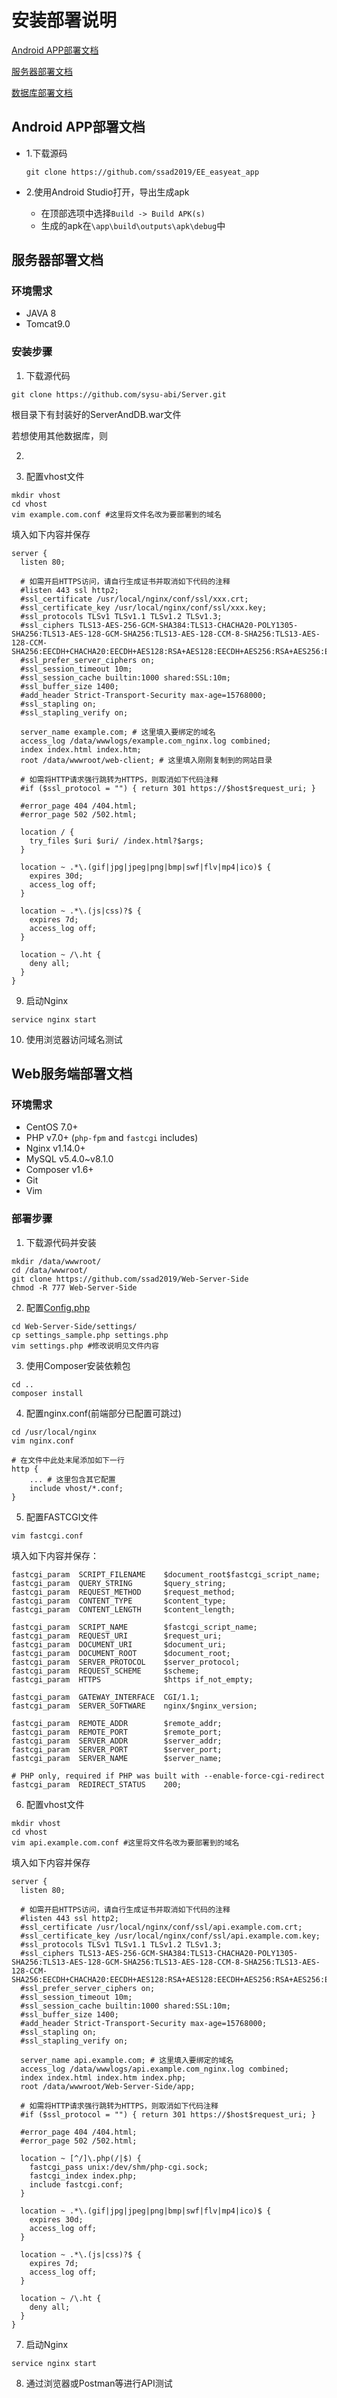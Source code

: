 
# 安装部署说明
[Android APP部署文档](#1)

[服务器部署文档](#2)

[数据库部署文档](#3)


<h2 id='1'> Android APP部署文档 </h2>

- 1.下载源码

  `git clone https://github.com/ssad2019/EE_easyeat_app`
  
- 2.使用Android Studio打开，导出生成apk
  - 在顶部选项中选择`Build -> Build APK(s)`
  - 生成的apk在`\app\build\outputs\apk\debug`中


<h2 id='2'> 服务器部署文档 </h2>

### 环境需求
- JAVA 8
- Tomcat9.0

### 安装步骤
1. 下载源代码
```shell
git clone https://github.com/sysu-abi/Server.git
```
根目录下有封装好的ServerAndDB.war文件

若想使用其他数据库，则

2.


8. 配置vhost文件
```shell
mkdir vhost
cd vhost
vim example.com.conf #这里将文件名改为要部署到的域名
```

填入如下内容并保存

```nginx
server {
  listen 80;

  # 如需开启HTTPS访问，请自行生成证书并取消如下代码的注释
  #listen 443 ssl http2;
  #ssl_certificate /usr/local/nginx/conf/ssl/xxx.crt;
  #ssl_certificate_key /usr/local/nginx/conf/ssl/xxx.key;
  #ssl_protocols TLSv1 TLSv1.1 TLSv1.2 TLSv1.3;
  #ssl_ciphers TLS13-AES-256-GCM-SHA384:TLS13-CHACHA20-POLY1305-SHA256:TLS13-AES-128-GCM-SHA256:TLS13-AES-128-CCM-8-SHA256:TLS13-AES-128-CCM-SHA256:EECDH+CHACHA20:EECDH+AES128:RSA+AES128:EECDH+AES256:RSA+AES256:EECDH+3DES:RSA+3DES:!MD5;
  #ssl_prefer_server_ciphers on;
  #ssl_session_timeout 10m;
  #ssl_session_cache builtin:1000 shared:SSL:10m;
  #ssl_buffer_size 1400;
  #add_header Strict-Transport-Security max-age=15768000;
  #ssl_stapling on;
  #ssl_stapling_verify on;

  server_name example.com; # 这里填入要绑定的域名
  access_log /data/wwwlogs/example.com_nginx.log combined;
  index index.html index.htm;
  root /data/wwwroot/web-client; # 这里填入刚刚复制到的网站目录

  # 如需将HTTP请求强行跳转为HTTPS，则取消如下代码注释
  #if ($ssl_protocol = "") { return 301 https://$host$request_uri; }

  #error_page 404 /404.html;
  #error_page 502 /502.html;

  location / {
    try_files $uri $uri/ /index.html?$args;
  }

  location ~ .*\.(gif|jpg|jpeg|png|bmp|swf|flv|mp4|ico)$ {
    expires 30d;
    access_log off;
  }

  location ~ .*\.(js|css)?$ {
    expires 7d;
    access_log off;
  }

  location ~ /\.ht {
    deny all;
  }
}
```

9. 启动Nginx
```shell
service nginx start
```

10. 使用浏览器访问域名测试

<h2 id='3'> Web服务端部署文档 </h2>

### 环境需求
- CentOS 7.0+
- PHP v7.0+ (`php-fpm` and `fastcgi` includes)
- Nginx v1.14.0+
- MySQL v5.4.0~v8.1.0
- Composer v1.6+
- Git
- Vim

### 部署步骤
1. 下载源代码并安装
```shell
mkdir /data/wwwroot/
cd /data/wwwroot/
git clone https://github.com/ssad2019/Web-Server-Side
chmod -R 777 Web-Server-Side
```

2. 配置[Config.php](https://github.com/ssad2019/Web-Server-Side/blob/master/settings/settings_sample.php)
```shell
cd Web-Server-Side/settings/
cp settings_sample.php settings.php
vim settings.php #修改说明见文件内容
```

3. 使用Composer安装依赖包
```shell
cd ..
composer install
```

4. 配置nginx.conf(前端部分已配置可跳过)
```shell
cd /usr/local/nginx
vim nginx.conf

# 在文件中此处末尾添加如下一行
http {
    ... # 这里包含其它配置
    include vhost/*.conf;
}
```

5. 配置FASTCGI文件
```
vim fastcgi.conf
```

填入如下内容并保存：
```nginx
fastcgi_param  SCRIPT_FILENAME    $document_root$fastcgi_script_name;
fastcgi_param  QUERY_STRING       $query_string;
fastcgi_param  REQUEST_METHOD     $request_method;
fastcgi_param  CONTENT_TYPE       $content_type;
fastcgi_param  CONTENT_LENGTH     $content_length;

fastcgi_param  SCRIPT_NAME        $fastcgi_script_name;
fastcgi_param  REQUEST_URI        $request_uri;
fastcgi_param  DOCUMENT_URI       $document_uri;
fastcgi_param  DOCUMENT_ROOT      $document_root;
fastcgi_param  SERVER_PROTOCOL    $server_protocol;
fastcgi_param  REQUEST_SCHEME     $scheme;
fastcgi_param  HTTPS              $https if_not_empty;

fastcgi_param  GATEWAY_INTERFACE  CGI/1.1;
fastcgi_param  SERVER_SOFTWARE    nginx/$nginx_version;

fastcgi_param  REMOTE_ADDR        $remote_addr;
fastcgi_param  REMOTE_PORT        $remote_port;
fastcgi_param  SERVER_ADDR        $server_addr;
fastcgi_param  SERVER_PORT        $server_port;
fastcgi_param  SERVER_NAME        $server_name;

# PHP only, required if PHP was built with --enable-force-cgi-redirect
fastcgi_param  REDIRECT_STATUS    200;
```

6. 配置vhost文件
```shell
mkdir vhost
cd vhost
vim api.example.com.conf #这里将文件名改为要部署到的域名
```

填入如下内容并保存
```nginx
server {
  listen 80;

  # 如需开启HTTPS访问，请自行生成证书并取消如下代码的注释
  #listen 443 ssl http2;
  #ssl_certificate /usr/local/nginx/conf/ssl/api.example.com.crt;
  #ssl_certificate_key /usr/local/nginx/conf/ssl/api.example.com.key;
  #ssl_protocols TLSv1 TLSv1.1 TLSv1.2 TLSv1.3;
  #ssl_ciphers TLS13-AES-256-GCM-SHA384:TLS13-CHACHA20-POLY1305-SHA256:TLS13-AES-128-GCM-SHA256:TLS13-AES-128-CCM-8-SHA256:TLS13-AES-128-CCM-SHA256:EECDH+CHACHA20:EECDH+AES128:RSA+AES128:EECDH+AES256:RSA+AES256:EECDH+3DES:RSA+3DES:!MD5;
  #ssl_prefer_server_ciphers on;
  #ssl_session_timeout 10m;
  #ssl_session_cache builtin:1000 shared:SSL:10m;
  #ssl_buffer_size 1400;
  #add_header Strict-Transport-Security max-age=15768000;
  #ssl_stapling on;
  #ssl_stapling_verify on;

  server_name api.example.com; # 这里填入要绑定的域名
  access_log /data/wwwlogs/api.example.com_nginx.log combined;
  index index.html index.htm index.php;
  root /data/wwwroot/Web-Server-Side/app;

  # 如需将HTTP请求强行跳转为HTTPS，则取消如下代码注释
  #if ($ssl_protocol = "") { return 301 https://$host$request_uri; }

  #error_page 404 /404.html;
  #error_page 502 /502.html;
  
  location ~ [^/]\.php(/|$) {
    fastcgi_pass unix:/dev/shm/php-cgi.sock;
    fastcgi_index index.php;
    include fastcgi.conf;
  }

  location ~ .*\.(gif|jpg|jpeg|png|bmp|swf|flv|mp4|ico)$ {
    expires 30d;
    access_log off;
  }

  location ~ .*\.(js|css)?$ {
    expires 7d;
    access_log off;
  }

  location ~ /\.ht {
    deny all;
  }
}
```

7. 启动Nginx
```shell
service nginx start
```

8. 通过浏览器或Postman等进行API测试
